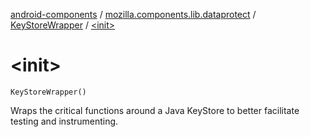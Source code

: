 [android-components](../../index.md) / [mozilla.components.lib.dataprotect](../index.md) / [KeyStoreWrapper](index.md) / [&lt;init&gt;](./-init-.md)

# &lt;init&gt;

`KeyStoreWrapper()`

Wraps the critical functions around a Java KeyStore to better facilitate testing
and instrumenting.

